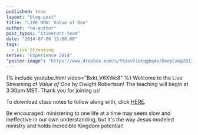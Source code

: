 ```yaml
---
published: true
layout: "blog-post"
title: "LIVE NOW: Value of One"
author: "no-author"
post_types: "itinerant-team"
date: "2014-07-06 13:00:00"
tags:
  - Live Streaming
series: "Experience 2014"
"poster-image": "https://www.dropbox.com/s/f6iovt1otqgbq4e/DeepCamp2013_078.jpg"
---
```


{% include youtube.html video="Bxkt_V6XWc8" %}
Welcome to the Live Streaming of *Value of One* by Dwight Robertson!  The teaching will begin at 3:30pm MST.  Thank you for joining us!

To download class notes to follow along with, click <a href="https://www.dropbox.com/s/l6zsnnoqndc7xub/Dwight%20Robertson_Value%20of%20One.pdf" target="_blank">HERE</a>.

Be encouraged: ministering to one life at a time may seem slow and ineffective in our own understanding, but it's the way Jesus modeled ministry and holds incredible Kingdom potential!
